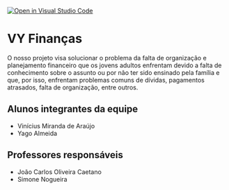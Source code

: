 [![Open in Visual Studio Code](https://classroom.github.com/assets/open-in-vscode-718a45dd9cf7e7f842a935f5ebbe5719a5e09af4491e668f4dbf3b35d5cca122.svg)](https://classroom.github.com/online_ide?assignment_repo_id=10861966&assignment_repo_type=AssignmentRepo)

# VY Finanças

O nosso projeto visa solucionar o problema da falta de organização e planejamento financeiro que os jovens adultos enfrentam devido a falta de conhecimento sobre o assunto ou por não ter sido ensinado pela família e que, por isso, enfrentam problemas comuns de dívidas, pagamentos atrasados, falta de organização, entre outros.

## Alunos integrantes da equipe

* Vinícius Miranda de Araújo
* Yago Almeida

## Professores responsáveis

* João Carlos Oliveira Caetano
* Simone Nogueira
